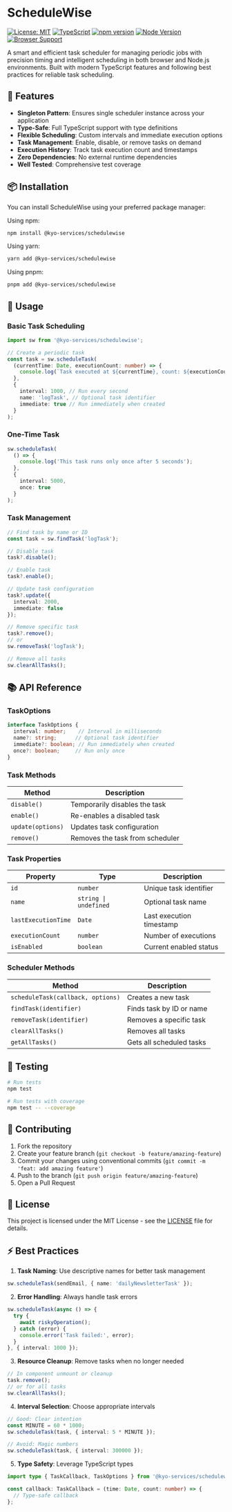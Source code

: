# ScheduleWise

[![License: MIT](https://img.shields.io/badge/License-MIT-yellow.svg)](https://opensource.org/licenses/MIT)
[![TypeScript](https://img.shields.io/badge/TypeScript-5.0.0-blue.svg)](https://www.typescriptlang.org/)
[![npm version](https://img.shields.io/npm/v/@kyo-services/schedulewise.svg)](https://www.npmjs.com/package/@kyo-services/schedulewise)
[![Node Version](https://img.shields.io/node/v/@kyo-services/schedulewise)](https://nodejs.org/)
[![Browser Support](https://img.shields.io/badge/browser-Chrome%20%7C%20Firefox%20%7C%20Safari%20%7C%20Edge-lightgrey)](https://browsersl.ist)

A smart and efficient task scheduler for managing periodic jobs with precision timing and intelligent scheduling in both browser and Node.js environments. Built with modern TypeScript features and following best practices for reliable task scheduling.

## 🚀 Features

- **Singleton Pattern**: Ensures single scheduler instance across your application
- **Type-Safe**: Full TypeScript support with type definitions
- **Flexible Scheduling**: Custom intervals and immediate execution options
- **Task Management**: Enable, disable, or remove tasks on demand
- **Execution History**: Track task execution count and timestamps
- **Zero Dependencies**: No external runtime dependencies
- **Well Tested**: Comprehensive test coverage

## 📦 Installation

You can install ScheduleWise using your preferred package manager:

Using npm:
```bash
npm install @kyo-services/schedulewise
```

Using yarn:
```bash
yarn add @kyo-services/schedulewise
```

Using pnpm:
```bash
pnpm add @kyo-services/schedulewise
```

## 🔧 Usage

### Basic Task Scheduling

```typescript
import sw from '@kyo-services/schedulewise';

// Create a periodic task
const task = sw.scheduleTask(
  (currentTime: Date, executionCount: number) => {
    console.log(`Task executed at ${currentTime}, count: ${executionCount}`);
  },
  {
    interval: 1000, // Run every second
    name: 'logTask', // Optional task identifier
    immediate: true // Run immediately when created
  }
);
```

### One-Time Task

```typescript
sw.scheduleTask(
  () => {
    console.log('This task runs only once after 5 seconds');
  },
  {
    interval: 5000,
    once: true
  }
);
```

### Task Management

```typescript
// Find task by name or ID
const task = sw.findTask('logTask');

// Disable task
task?.disable();

// Enable task
task?.enable();

// Update task configuration
task?.update({
  interval: 2000,
  immediate: false
});

// Remove specific task
task?.remove();
// or
sw.removeTask('logTask');

// Remove all tasks
sw.clearAllTasks();
```

## 📚 API Reference

### TaskOptions

```typescript
interface TaskOptions {
  interval: number;    // Interval in milliseconds
  name?: string;      // Optional task identifier
  immediate?: boolean; // Run immediately when created
  once?: boolean;     // Run only once
}
```

### Task Methods

| Method | Description |
|--------|-------------|
| `disable()` | Temporarily disables the task |
| `enable()` | Re-enables a disabled task |
| `update(options)` | Updates task configuration |
| `remove()` | Removes the task from scheduler |

### Task Properties

| Property | Type | Description |
|----------|------|-------------|
| `id` | `number` | Unique task identifier |
| `name` | `string \| undefined` | Optional task name |
| `lastExecutionTime` | `Date` | Last execution timestamp |
| `executionCount` | `number` | Number of executions |
| `isEnabled` | `boolean` | Current enabled status |

### Scheduler Methods

| Method | Description |
|--------|-------------|
| `scheduleTask(callback, options)` | Creates a new task |
| `findTask(identifier)` | Finds task by ID or name |
| `removeTask(identifier)` | Removes a specific task |
| `clearAllTasks()` | Removes all tasks |
| `getAllTasks()` | Gets all scheduled tasks |

## 🧪 Testing

```bash
# Run tests
npm test

# Run tests with coverage
npm test -- --coverage
```

## 🤝 Contributing

1. Fork the repository
2. Create your feature branch (`git checkout -b feature/amazing-feature`)
3. Commit your changes using conventional commits (`git commit -m 'feat: add amazing feature'`)
4. Push to the branch (`git push origin feature/amazing-feature`)
5. Open a Pull Request

## 📝 License

This project is licensed under the MIT License - see the [LICENSE](LICENSE) file for details.

## ⚡ Best Practices

1. **Task Naming**: Use descriptive names for better task management
```typescript
sw.scheduleTask(sendEmail, { name: 'dailyNewsletterTask' });
```

2. **Error Handling**: Always handle task errors
```typescript
sw.scheduleTask(async () => {
  try {
    await riskyOperation();
  } catch (error) {
    console.error('Task failed:', error);
  }
}, { interval: 1000 });
```

3. **Resource Cleanup**: Remove tasks when no longer needed
```typescript
// In component unmount or cleanup
task.remove();
// or for all tasks
sw.clearAllTasks();
```

4. **Interval Selection**: Choose appropriate intervals
```typescript
// Good: Clear intention
const MINUTE = 60 * 1000;
sw.scheduleTask(task, { interval: 5 * MINUTE });

// Avoid: Magic numbers
sw.scheduleTask(task, { interval: 300000 });
```

5. **Type Safety**: Leverage TypeScript types
```typescript
import type { TaskCallback, TaskOptions } from '@kyo-services/schedulewise';

const callback: TaskCallback = (time: Date, count: number) => {
  // Type-safe callback
};
```